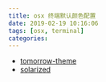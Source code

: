 ```yaml
---
title: osx 终端默认颜色配置 
date: 2019-02-19 10:16:06
tags: [osx, terminal]
categories:
---
```


* [tomorrow-theme](https://github.com/chriskempson/tomorrow-theme)
* [solarized](https://github.com/altercation/solarized)
